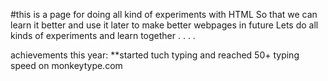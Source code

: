 #this is a page for doing all kind of experiments with HTML
So that we can learn it better and use it later to make better webpages in future
Lets do all kinds of experiments and learn together
.
.
.
.

achievements this year:
**started tuch typing and reached 50+ typing speed on monkeytype.com
